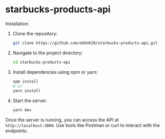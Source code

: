 # starbucks-products-api

Installation
1. Clone the repository:
    ```sh
    git clone https://github.com/oddsK29/starbucks-products-api.git
    ```
2. Navigate to the project directory:
    ```sh
    cd starbucks-products-api
    ```
3. Install dependencies using npm or yarn:
    ```sh
    npm install
    # or
    yarn install
    ```

4. Start the server:
    ```sh
    yarn dev
    ```
Once the server is running, you can access the API at `http://localhost:3000`. Use tools like Postman or curl to interact with the endpoints.
